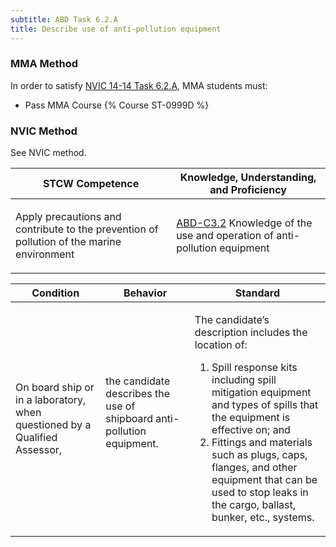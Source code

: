 ```yaml
---
subtitle: ABD Task 6.2.A 
title: Describe use of anti-pollution equipment
---
```



### MMA Method

In order to satisfy  [NVIC 14-14  Task  6.2.A](/stcw23/assets/images/nvic-14-14.pdf), MMA students must:

* Pass MMA Course {% Course ST-0999D %}


### NVIC Method

<a onclick="togglevisibility('nvic_methods')" >See NVIC method.</a>

<div id='nvic_methods' class='hide'>

<table>
<thead>
<tr>
<th class='forty'> STCW Competence </th>
<th class='sixty'> Knowledge, Understanding, and Proficiency </th>
</tr>
</thead>




<tbody>
<tr><td markdown='1'>

Apply precautions and contribute to the prevention of pollution of the marine environment

</td><td markdown='1'>

[ABD-C3.2](../../tables/25.html#ABD-C3.2) Knowledge of the use and operation of anti-pollution equipment

</td></tr>


</tbody>
</table>


<table>
<thead>
<tr><th class='twenty'>  Condition </th><th class='twenty'> Behavior </th><th  class='sixty'>Standard </th></tr>
</thead>
<tbody >



<tr><td markdown='1'>

On board ship or in a laboratory, when questioned by a Qualified Assessor,

</td><td markdown='1'>

the candidate describes the use of shipboard anti- pollution equipment.

<br>

<div class="tooltip">
<span class="tooltiptext">
</span>
</div>


</td><td markdown='1'>

The candidate’s description includes the location of:

1. Spill response kits including spill mitigation equipment and types of spills that the equipment is effective on; and
2. Fittings and materials such as plugs, caps, flanges, and other equipment that can be used to stop leaks in the cargo, ballast, bunker, etc., systems. 

</td></tr>
</tbody>
</table>
</div>

